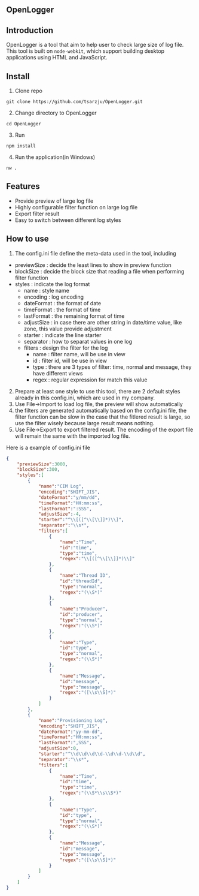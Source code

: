 OpenLogger
----------
## Introduction

OpenLogger is a tool that aim to help user to check large size of log file. This tool is built on `node-webkit`, which support building desktop applications using HTML and JavaScript.

## Install

1. Clone repo
```
git clone https://github.com/tsarzju/OpenLogger.git
```
2. Change directory to OpenLogger
```
cd OpenLogger
```
3. Run
```
npm install
```
4. Run the application(in Windows)
```
nw .
```

## Features
* Provide preview of large log file
* Highly configurable filter function on large log file
* Export filter result
* Easy to switch between different log styles

## How to use
1. The config.ini file define the meta-data used in the tool, including
 * previewSize : decide the least lines to show in preview function
 * blockSize : decide the block size that reading a file when performing filter function
 * styles : indicate the log format
    * name : style name
    * encoding : log encoding
    * dateFormat : the format of date
    * timeFormat : the format of time
    * lastFormat : the remaining format of time
    * adjustSize : in case there are other string in date/time value, like zone, this value provide adjustment
    * starter : indicate the line starter
    * separator : how to separat values in one log
    * filters : design the filter for the log
        * name : filter name, will be use in view
        * id : filter id, will be use in view
        * type : there are 3 types of filter: time, normal and message, they have different views
        * regex : regular expression for match this value

2. Prepare at least one style to use this tool, there are 2 default styles already in this config.ini, which are used in my company.
3. Use File->Import to load log file, the preview will show automatically
4. the filters are generated automatically based on the config.ini file, the filter function can be slow in the case that the fitlered result is large, so use the filter wisely because large result means nothing.
5. Use File->Export to export filtered result. The encoding of the export file will remain the same with the imported log file.

Here is a example of config.ini file
```json
{
    "previewSize":3000,
    "blockSize":300,
    "styles":[
        {
            "name":"CIM Log",
            "encoding":"SHIFT_JIS",
            "dateFormat":"y/mm/dd",
            "timeFormat":"HH:mm:ss",
            "lastFormat":":SSS",
            "adjustSize":-4,
            "starter":"^\\[([^\\[\\]]*)\\]",
            "separator":"\\s*",
            "filters":[
                {
                    "name":"Time",
                    "id":"time",
                    "type":"time",
                    "regex":"\\[([^\\[\\]]*)\\]"
                },
                {
                    "name":"Thread ID",
                    "id":"threadId",
                    "type":"normal",
                    "regex":"(\\S*)"
                },
                {
                    "name":"Producer",
                    "id":"producer",
                    "type":"normal",
                    "regex":"(\\S*)"
                },
                {
                    "name":"Type",
                    "id":"type",
                    "type":"normal",
                    "regex":"(\\S*)"
                },
                {
                    "name":"Message",
                    "id":"message",
                    "type":"message",
                    "regex":"([\\s\\S]*)"
                }
            ]
        },
        {
            "name":"Provisioning Log",
            "encoding":"SHIFT_JIS",
            "dateFormat":"yy-mm-dd",
            "timeFormat":"HH:mm:ss",
            "lastFormat":",SSS",
            "adjustSize":0,
            "starter":"^\\d\\d\\d\\d-\\d\\d-\\d\\d",
            "separator":"\\s*",
            "filters":[
                {
                    "name":"Time",
                    "id":"time",
                    "type":"time",
                    "regex":"(\\S*\\s\\S*)"
                },
                {
                    "name":"Type",
                    "id":"type",
                    "type":"normal",
                    "regex":"(\\S*)"
                },
                {
                    "name":"Message",
                    "id":"message",
                    "type":"message",
                    "regex":"([\\s\\S]*)"
                }
            ]
        }
    ]
}
```
